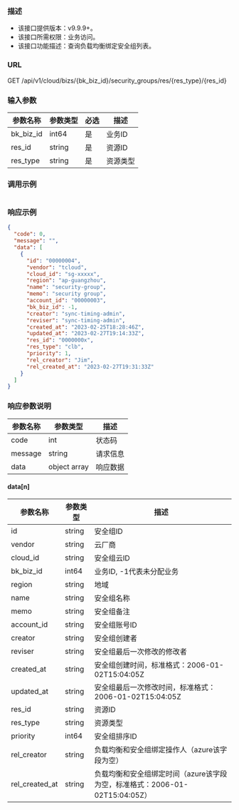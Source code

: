 ### 描述

- 该接口提供版本：v9.9.9+。
- 该接口所需权限：业务访问。
- 该接口功能描述：查询负载均衡绑定安全组列表。

### URL

GET /api/v1/cloud/bizs/{bk_biz_id}/security_groups/res/{res_type}/{res_id}

### 输入参数

| 参数名称   | 参数类型 | 必选 | 描述      |
|-----------|--------|------|----------|
| bk_biz_id | int64  | 是   | 业务ID    |
| res_id    | string | 是   | 资源ID    |
| res_type  | string | 是   | 资源类型   |

### 调用示例

```json
```

### 响应示例

```json
{
  "code": 0,
  "message": "",
  "data": [
    {
      "id": "00000004",
      "vendor": "tcloud",
      "cloud_id": "sg-xxxxx",
      "region": "ap-guangzhou",
      "name": "security-group",
      "memo": "security group",
      "account_id": "00000003",
      "bk_biz_id": -1,
      "creator": "sync-timing-admin",
      "reviser": "sync-timing-admin",
      "created_at": "2023-02-25T18:28:46Z",
      "updated_at": "2023-02-27T19:14:33Z",
      "res_id": "0000000x",
      "res_type": "clb",
      "priority": 1,
      "rel_creator": "Jim",
      "rel_created_at": "2023-02-27T19:31:33Z"
    }
  ]
}
```

### 响应参数说明

| 参数名称  | 参数类型      | 描述     |
|---------|--------------|---------|
| code    | int          | 状态码   |
| message | string       | 请求信息 |
| data    | object array | 响应数据 |

#### data[n]

| 参数名称        | 参数类型 | 描述                                                 |
|----------------|--------|------------------------------------------------------|
| id             | string | 安全组ID                                              |
| vendor         | string | 云厂商                                                |
| cloud_id       | string | 安全组云ID                                             |
| bk_biz_id      | int64  | 业务ID, -1代表未分配业务                                 |
| region         | string | 地域                                                   |
| name           | string | 安全组名称                                              |
| memo           | string | 安全组备注                                              |
| account_id     | string | 安全组账号ID                                            |
| creator        | string | 安全组创建者                                            |
| reviser        | string | 安全组最后一次修改的修改者                                 |
| created_at     | string | 安全组创建时间，标准格式：2006-01-02T15:04:05Z             |
| updated_at     | string | 安全组最后一次修改时间，标准格式：2006-01-02T15:04:05Z      |
| res_id         | string | 资源ID                                                 |
| res_type       | string | 资源类型                                                |
| priority       | int64  | 安全组排序ID                                            |
| rel_creator    | string | 负载均衡和安全组绑定操作人（azure该字段为空）                             |
| rel_created_at | string | 负载均衡和安全组绑定时间（azure该字段为空，标准格式：2006-01-02T15:04:05Z） |
